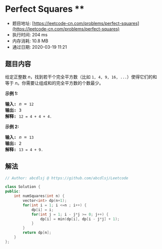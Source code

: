 # Perfect Squares **
- 题目地址: [https://leetcode-cn.com/problems/perfect-squares](https://leetcode-cn.com/problems/perfect-squares)
- 执行时间: 204 ms
- 内存消耗: 10.8 MB
- 通过日期: 2020-03-19 11:21

## 题目内容
<p>给定正整数 <em>n</em>，找到若干个完全平方数（比如 <code>1, 4, 9, 16, ...</code>）使得它们的和等于<em> n</em>。你需要让组成和的完全平方数的个数最少。</p>

<p><strong>示例 1:</strong></p>

<pre><strong>输入:</strong> <em>n</em> = <code>12</code>
<strong>输出:</strong> 3 
<strong>解释: </strong><code>12 = 4 + 4 + 4.</code></pre>

<p><strong>示例 2:</strong></p>

<pre><strong>输入:</strong> <em>n</em> = <code>13</code>
<strong>输出:</strong> 2
<strong>解释: </strong><code>13 = 4 + 9.</code></pre>


## 解法
```cpp
// Author: abcdlsj @ https://github.com/abcdlsj/Leetcode

class Solution {
public:
    int numSquares(int n) {
        vector<int> dp(n+1);
        for(int i = 1; i <=n ; i++) {
            dp[i] = i;
            for(int j = 1; i - j*j >= 0; j++) {
                dp[i] = min(dp[i], dp[i - j*j] + 1);
            }
        }
        return dp[n];
    }
};

```